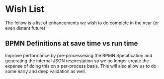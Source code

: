 # Wish List

The follow is a list of enhancements we wish to do complete in the near (or even distant future)

## BPMN Definitions at save time vs run time
Improve performance by pre-processesing the BPMN Specification and generating the internal JSON resprestation so we no longer create the expense of doing this on a per-process basis.
This will also allow us to do some early and deep validation as well.

